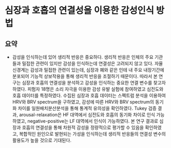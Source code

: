 # 심장과 호흡의 연결성을 이용한 감성인식 방법
## 요약
* 감성을 인식하는데 있어 생리적 반응은 중요하다.
생리적 반응은 인체의 주요 기관들과 밀접한 관련이 있지만 감성을 인식하는데 연결성은 고려되지 않고 있다.
자율신경계는 감성과 밀접한 관련이 있는데, 심장과 폐와 같은 인테 내 주요 내장기간에 분포되어 기능적 상보작용을 통해 생리적 반응을 조절하기 때문이다.
따라서 본 연구는 심장과 호흡의 연결성을 분석하고 감성을 인식하는 중요한 연결 변수를 찾고자 하였다.
피험자 18명은 소리 자극을 이용한 감성 유발 실험에 참여하였고 심전도와 호흡 데이터를 특정하였다.
수집된 심장과 호흡 데이터는 스펙트럼 분석을 이용하여 HRV와 BRV spectrum을 구하였고, 감성에 따른 HRV와 BRV spectrum의 동기화 차이를 일원배치분산분석을 통해 통계적 유의성을 확인하였다.
Tukey 검증 결과, arousal-relaxation은 HF 대역에서 심전도와 호흡의 동기화 차이로 인식 가능하였고, negative-positive는 LF 대역에서 인식이 가능하였다.
본 연구 결과로 심장과 호흡의 연결성을 통해 차원적 감성을 정량적으로 평가할 수 있음을 확인하였고, 복합적인 원인으로 발현되는 가성을 인식하는데 생리적 반응들의 연결성 변수의 활용도가 높을 것으로 기대된다.
